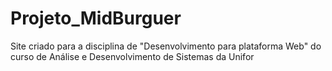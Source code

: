 # Projeto_MidBurguer
Site criado para a disciplina de "Desenvolvimento para plataforma Web" do curso de Análise e Desenvolvimento de Sistemas da Unifor

